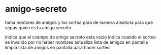 # amigo-secreto
toma nombres de amigos y los sortea para de manera aleatoria para que sepas quien es tu amigo secreto

indica que el cvampo de amigo secreto esta vacio
indica cuando el sorteo es invalido por no haber nombres
actualiza lista de amigos en pantalla
limpia lista de amigos en pantalla para hacer sorteo
